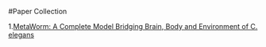 #Paper Collection

1.[MetaWorm: A Complete Model Bridging Brain, Body and Environment of C. elegans](https://www.biorxiv.org/content/10.1101/2024.02.22.581686v1)
